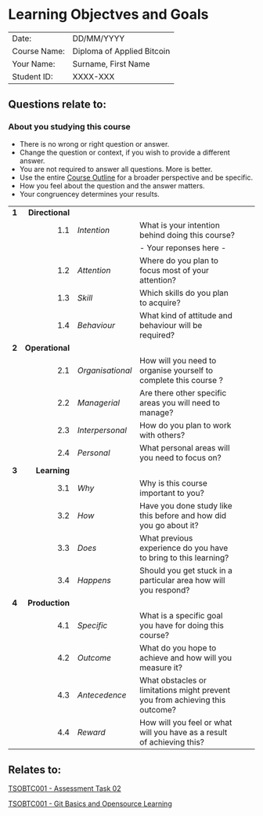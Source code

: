 # Learning Objectves and Goals

|||
|:-----|:-----
|Date: | DD/MM/YYYY
|Course Name: | Diploma of Applied Bitcoin
|Your Name: | Surname, First Name
|Student ID: | XXXX-XXX

## Questions relate to: 
### About you studying this course

* There is no wrong or right question or answer.
* Change the question or context,  if you wish to provide a different answer.
* You are not required to answer all questions. More is better.
* Use the entire [Course Outline](/Course%20Outline%202.md) for a broader perspective and be specific. 
* How you feel about the question and the answer matters.
* Your congruencey determines your results. 


|||||||
|-----:|----:|:-----|:-----|:-----|:-----
|**1**|**Directional**||
||1.1|_Intention_ | What is your intention behind doing this course?
|||| - Your reponses here - 
||1.2|_Attention_ | Where do you plan to focus most of your attention?
||1.3|_Skill_ | Which skills do you plan to acquire?
||1.4|_Behaviour_ | What kind of attitude and behaviour will be required?
|**2**|**Operational**||
||2.1|_Organisational_ | How will you need to organise yourself to complete this course ?
||2.2|_Managerial_ | Are there other specific areas you will need to manage?
||2.3|_Interpersonal_ | How do you plan to work with others?
||2.4|_Personal_ | What personal areas will you need to focus on?
|**3**|**Learning**||
||3.1|_Why_ | Why is this course important to you?
||3.2|_How_ | Have you done study like this before and how did you go about it?
||3.3|_Does_ | What previous experience do you have to bring to this learning?
||3.4|_Happens_ | Should you get stuck in a particular area how will you respond?
|**4**|**Production**||
||4.1|_Specific_ | What is a specific goal you have for doing this course?
||4.2|_Outcome_ | What do you hope to achieve and how will you measure it?
||4.3|_Antecedence_ | What obstacles or limitations might prevent you from achieving this outcome?
||4.4|_Reward_ | How will you feel or what will you have as a result of achieving this?

## Relates to:
[TSOBTC001 - Assessment Task 02](/Assessment%20Tasks/TSOBTC001%20-%20%20Assessment%20Tasks%2002.md)

[TSOBTC001 - Git Basics and Opensource Learning](/Units%20of%20Competency/TSOBTC001%20-%20Git%20Basics%20and%20Opensource%20Learning.md)